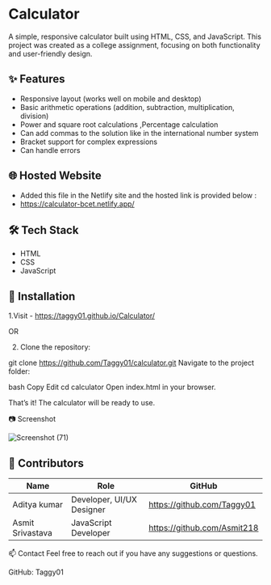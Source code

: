 # Calculator

A simple, responsive calculator built using HTML, CSS, and JavaScript. This project was created as a college assignment, focusing on both functionality and user-friendly design.

## ✨ Features

- Responsive layout (works well on mobile and desktop)
- Basic arithmetic operations (addition, subtraction, multiplication, division)
- Power and square root calculations ,Percentage calculation
- Can add commas to the solution like in the international number system 
- Bracket support for complex expressions
- Can handle errors

## 🌐 Hosted Website

- Added this file in the Netlify site and the hosted link is provided below :
- https://calculator-bcet.netlify.app/

## 🛠️ Tech Stack

- HTML
- CSS
- JavaScript

## 🚀 Installation

 1.Visit - https://taggy01.github.io/Calculator/
 
 OR
 
 2. Clone the repository:
    
   git clone https://github.com/Taggy01/calculator.git
Navigate to the project folder:

bash
Copy
Edit
cd calculator
Open index.html in your browser.

That’s it! The calculator will be ready to use.


📷 Screenshot

![Screenshot (71)](https://github.com/user-attachments/assets/673ccc0f-c567-489b-baf6-3770cd0963db) 


## 👥 Contributors

| Name             | Role                      | GitHub                      |
|------------------|---------------------------|-----------------------------|
| Aditya kumar     | Developer, UI/UX Designer | https://github.com/Taggy01  |
| Asmit Srivastava | JavaScript Developer      | https://github.com/Asmit218 |


📫 Contact
Feel free to reach out if you have any suggestions or questions.

GitHub: Taggy01 

